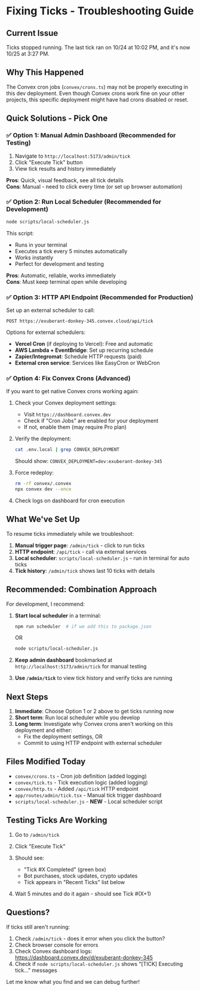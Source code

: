 # Fixing Ticks - Troubleshooting Guide

## Current Issue

Ticks stopped running. The last tick ran on 10/24 at 10:02 PM, and it's now 10/25 at 3:27 PM.

## Why This Happened

The Convex cron jobs (`convex/crons.ts`) may not be properly executing in this dev deployment. Even though Convex crons work fine on your other projects, this specific deployment might have had crons disabled or reset.

## Quick Solutions - Pick One

### ✅ Option 1: Manual Admin Dashboard (Recommended for Testing)

1. Navigate to `http://localhost:5173/admin/tick`
2. Click "Execute Tick" button
3. View tick results and history immediately

**Pros**: Quick, visual feedback, see all tick details  
**Cons**: Manual - need to click every time (or set up browser automation)

### ✅ Option 2: Run Local Scheduler (Recommended for Development)

```bash
node scripts/local-scheduler.js
```

This script:
- Runs in your terminal
- Executes a tick every 5 minutes automatically
- Works instantly
- Perfect for development and testing

**Pros**: Automatic, reliable, works immediately  
**Cons**: Must keep terminal open while developing

### ✅ Option 3: HTTP API Endpoint (Recommended for Production)

Set up an external scheduler to call:
```
POST https://exuberant-donkey-345.convex.cloud/api/tick
```

Options for external schedulers:
- **Vercel Cron** (if deploying to Vercel): Free and automatic
- **AWS Lambda + EventBridge**: Set up recurring schedule
- **Zapier/Integromat**: Schedule HTTP requests (paid)
- **External cron service**: Services like EasyCron or WebCron

### ✅ Option 4: Fix Convex Crons (Advanced)

If you want to get native Convex crons working again:

1. Check your Convex deployment settings:
   - Visit `https://dashboard.convex.dev`
   - Check if "Cron Jobs" are enabled for your deployment
   - If not, enable them (may require Pro plan)

2. Verify the deployment:
   ```bash
   cat .env.local | grep CONVEX_DEPLOYMENT
   ```
   Should show: `CONVEX_DEPLOYMENT=dev:exuberant-donkey-345`

3. Force redeploy:
   ```bash
   rm -rf convex/.convex
   npx convex dev --once
   ```

4. Check logs on dashboard for cron execution

## What We've Set Up

To resume ticks immediately while we troubleshoot:

1. **Manual trigger page**: `/admin/tick` - click to run ticks
2. **HTTP endpoint**: `/api/tick` - call via external services
3. **Local scheduler**: `scripts/local-scheduler.js` - run in terminal for auto ticks
4. **Tick history**: `/admin/tick` shows last 10 ticks with details

## Recommended: Combination Approach

For development, I recommend:

1. **Start local scheduler** in a terminal:
   ```bash
   npm run scheduler  # if we add this to package.json
   ```
   OR
   ```bash
   node scripts/local-scheduler.js
   ```

2. **Keep admin dashboard** bookmarked at `http://localhost:5173/admin/tick` for manual testing

3. **Use `/admin/tick`** to view tick history and verify ticks are running

## Next Steps

1. **Immediate**: Choose Option 1 or 2 above to get ticks running now
2. **Short term**: Run local scheduler while you develop
3. **Long term**: Investigate why Convex crons aren't working on this deployment and either:
   - Fix the deployment settings, OR
   - Commit to using HTTP endpoint with external scheduler

## Files Modified Today

- `convex/crons.ts` - Cron job definition (added logging)
- `convex/tick.ts` - Tick execution logic (added logging)
- `convex/http.ts` - Added `/api/tick` HTTP endpoint
- `app/routes/admin/tick.tsx` - Manual tick trigger dashboard
- `scripts/local-scheduler.js` - **NEW** - Local scheduler script

## Testing Ticks Are Working

1. Go to `/admin/tick`
2. Click "Execute Tick"
3. Should see:
   - "Tick #X Completed" (green box)
   - Bot purchases, stock updates, crypto updates
   - Tick appears in "Recent Ticks" list below

4. Wait 5 minutes and do it again - should see Tick #(X+1)

## Questions?

If ticks still aren't running:

1. Check `/admin/tick` - does it error when you click the button?
2. Check browser console for errors
3. Check Convex dashboard logs: https://dashboard.convex.dev/d/exuberant-donkey-345
4. Check if `node scripts/local-scheduler.js` shows "[TICK] Executing tick..." messages

Let me know what you find and we can debug further!
